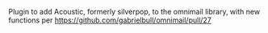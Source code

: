 Plugin to add Acoustic, formerly silverpop, to the omnimail library, with new functions per
https://github.com/gabrielbull/omnimail/pull/27